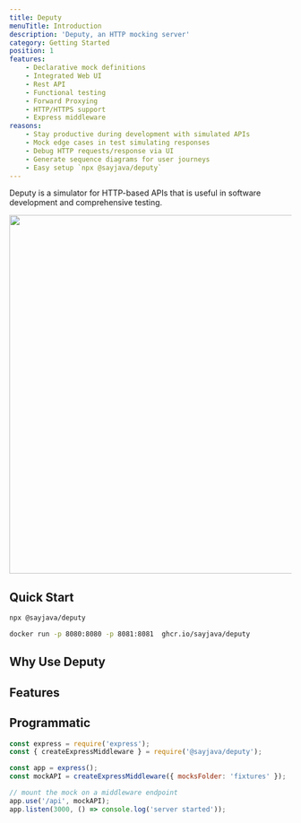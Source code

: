 ```yaml
---
title: Deputy
menuTitle: Introduction
description: 'Deputy, an HTTP mocking server'
category: Getting Started
position: 1
features:
    - Declarative mock definitions
    - Integrated Web UI
    - Rest API
    - Functional testing
    - Forward Proxying
    - HTTP/HTTPS support
    - Express middleware
reasons:
    - Stay productive during development with simulated APIs
    - Mock edge cases in test simulating responses
    - Debug HTTP requests/response via UI
    - Generate sequence diagrams for user journeys
    - Easy setup `npx @sayjava/deputy`
---
```


Deputy is a simulator for HTTP-based APIs that is useful in software development and comprehensive testing.

<img src="/landing.png" width="1280" height="640" alt=""/>

## Quick Start

<code-group>
  <code-block label="NPM" active>

```bash
npx @sayjava/deputy
```

  </code-block>
  <code-block label="Docker">

```bash
docker run -p 8080:8080 -p 8081:8081  ghcr.io/sayjava/deputy
```

  </code-block>
</code-group>

## Why Use Deputy

<list :items="reasons"></list>

## Features

<list :items="features"></list>

## Programmatic

```javascript
const express = require('express');
const { createExpressMiddleware } = require('@sayjava/deputy');

const app = express();
const mockAPI = createExpressMiddleware({ mocksFolder: 'fixtures' });

// mount the mock on a middleware endpoint
app.use('/api', mockAPI);
app.listen(3000, () => console.log('server started'));
```
